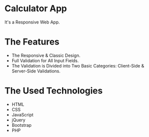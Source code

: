 # Calculator App
It's a Responsive Web App.

# The Features
* The Responsive & Classic Design.
* Full Validation for All Input Fields.
* The Validation is Divided into Two Basic Categories: Client-Side & Server-Side Validations.

# The Used Technologies
* HTML
* CSS
* JavaScript
* jQuery
* Bootstrap
* PHP
